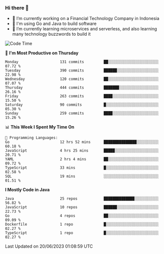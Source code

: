 ### Hi there 👋

<!--
**mazzama/mazzama** is a ✨ _special_ ✨ repository because its `README.md` (this file) appears on your GitHub profile.

Here are some ideas to get you started:

- 🔭 I’m currently working on ...
- 🌱 I’m currently learning ...
- 👯 I’m looking to collaborate on ...
- 🤔 I’m looking for help with ...
- 💬 Ask me about ...
- 📫 How to reach me: ...
- 😄 Pronouns: ...
- ⚡ Fun fact: ...
-->

- 🔭 I’m currently working on a Financial Technology Company in Indonesia
- :gun: I'm using Go and Java to build software
- 🌱 I’m currently learning microservices and serverless, and also learning many technology buzzwords to build it

<!--START_SECTION:waka-->
![Code Time](http://img.shields.io/badge/Code%20Time-2%2C747%20hrs%208%20mins-blue)

📅 **I'm Most Productive on Thursday** 

```text
Monday                   131 commits         ██░░░░░░░░░░░░░░░░░░░░░░░   07.72 % 
Tuesday                  390 commits         ██████░░░░░░░░░░░░░░░░░░░   22.98 % 
Wednesday                120 commits         ██░░░░░░░░░░░░░░░░░░░░░░░   07.07 % 
Thursday                 444 commits         ███████░░░░░░░░░░░░░░░░░░   26.16 % 
Friday                   263 commits         ████░░░░░░░░░░░░░░░░░░░░░   15.50 % 
Saturday                 90 commits          █░░░░░░░░░░░░░░░░░░░░░░░░   05.30 % 
Sunday                   259 commits         ████░░░░░░░░░░░░░░░░░░░░░   15.26 % 
```


📊 **This Week I Spent My Time On** 

```text
💬 Programming Languages: 
Go                       12 hrs 52 mins      ███████████████░░░░░░░░░░   60.18 % 
JavaScript               4 hrs 25 mins       █████░░░░░░░░░░░░░░░░░░░░   20.71 % 
YAML                     2 hrs 4 mins        ██░░░░░░░░░░░░░░░░░░░░░░░   09.72 % 
TypeScript               33 mins             █░░░░░░░░░░░░░░░░░░░░░░░░   02.58 % 
SQL                      19 mins             ░░░░░░░░░░░░░░░░░░░░░░░░░   01.51 % 
```

**I Mostly Code in Java** 

```text
Java                     25 repos            ██████████████░░░░░░░░░░░   56.82 % 
JavaScript               10 repos            ██████░░░░░░░░░░░░░░░░░░░   22.73 % 
Go                       4 repos             ██░░░░░░░░░░░░░░░░░░░░░░░   09.09 % 
Dockerfile               1 repo              █░░░░░░░░░░░░░░░░░░░░░░░░   02.27 % 
TypeScript               1 repo              █░░░░░░░░░░░░░░░░░░░░░░░░   02.27 % 
```




 Last Updated on 20/06/2023 01:08:59 UTC
<!--END_SECTION:waka-->
